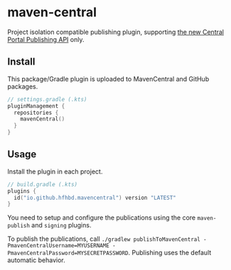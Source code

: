 # maven-central

Project isolation compatible publishing plugin, supporting [the new Central Portal Publishing API](https://central.sonatype.org/publish/publish-portal-api/) only.

## Install

This package/Gradle plugin is uploaded to MavenCentral and GitHub packages.

```kotlin
// settings.gradle (.kts)
pluginManagement {
  repositories {
    mavenCentral()
  }
}
```

## Usage

Install the plugin in each project.

```kotlin
// build.gradle (.kts)
plugins {
  id("io.github.hfhbd.mavencentral") version "LATEST"
}
```

You need to setup and configure the publications using the core `maven-publish` and `signing` plugins.

To publish the publications, call `./gradlew publishToMavenCentral -PmavenCentralUsername=MYUSERNAME -PmavenCentralPassword=MYSECRETPASSWORD`.
Publishing uses the default automatic behavior.
